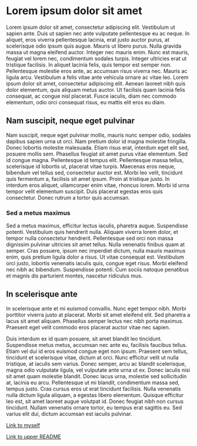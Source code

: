 # Lorem ipsum dolor sit amet
Lorem ipsum dolor sit amet, consectetur adipiscing elit. Vestibulum ut sapien ante. Duis ut sapien nec ante vulputate pellentesque eu ac neque. In aliquet, eros viverra pellentesque lacinia, erat justo auctor purus, at scelerisque odio ipsum quis augue. Mauris ut libero purus. Nulla gravida massa ut magna eleifend auctor. Integer nec mauris enim. Nunc est mauris, feugiat vel lorem nec, condimentum sodales turpis. Integer ultricies erat ut tristique facilisis. In aliquet lacinia felis, quis tempor est semper non. Pellentesque molestie eros ante, ac accumsan risus viverra nec. Mauris ac ligula arcu. Vestibulum a felis vitae ante vehicula ornare ac vitae leo. Lorem ipsum dolor sit amet, consectetur adipiscing elit. Aenean laoreet nibh quis dolor elementum, quis aliquam metus auctor. Ut facilisis quam lacinia felis consequat, ac congue nisl placerat. Fusce iaculis, diam nec commodo elementum, odio orci consequat risus, eu mattis elit eros eu diam.

## Nam suscipit, neque eget pulvinar
Nam suscipit, neque eget pulvinar mollis, mauris nunc semper odio, sodales dapibus sapien urna ut orci. Nam pretium dolor id magna molestie fringilla. Donec lobortis molestie malesuada. Etiam risus erat, interdum eget elit sed, posuere mollis sem. Phasellus feugiat sit amet purus vitae elementum. Sed id congue magna. Pellentesque id tempus elit. Pellentesque massa tellus, scelerisque id lobortis ut, placerat vitae turpis. Maecenas eros neque, bibendum vel tellus sed, consectetur auctor est. Morbi leo velit, tincidunt quis fermentum a, facilisis sit amet ipsum. Proin at tristique justo. In interdum eros aliquet, ullamcorper enim vitae, rhoncus lorem. Morbi id urna tempor velit elementum suscipit. Duis placerat egestas eros quis consectetur. Donec rutrum a tortor quis accumsan.

### Sed a metus maximus
Sed a metus maximus, efficitur lectus iaculis, pharetra augue. Suspendisse potenti. Vestibulum quis hendrerit nulla. Aliquam viverra lorem dolor, et tempor nulla consectetur hendrerit. Pellentesque sed orci non massa dignissim pulvinar ultricies sit amet tellus. Nulla venenatis finibus quam at semper. Cras posuere, ipsum nec imperdiet dictum, nulla mauris maximus enim, quis pretium ligula dolor a risus. Ut vitae consequat est. Vestibulum orci justo, lobortis venenatis iaculis quis, congue eget risus. Morbi eleifend nec nibh ac bibendum. Suspendisse potenti. Cum sociis natoque penatibus et magnis dis parturient montes, nascetur ridiculus mus.

## In scelerisque ante
In scelerisque ante et mi euismod convallis. Nunc eget tempor nibh. Morbi porttitor viverra justo at placerat. Morbi sit amet eleifend elit. Sed pharetra a lacus sit amet aliquam. Phasellus semper lectus nec nibh porta maximus. Praesent eget velit commodo eros placerat auctor vitae nec sapien.

Duis interdum ex id quam posuere, sit amet blandit leo tincidunt. Suspendisse metus metus, accumsan nec ante eu, facilisis faucibus tellus. Etiam vel dui id eros euismod congue eget non ipsum. Praesent sem tellus, tincidunt et scelerisque vitae, dictum at orci. Nunc efficitur velit ut nulla tristique, at iaculis sem varius. Donec semper, arcu ac blandit scelerisque, magna odio vulputate ligula, vel vulputate ante urna ut ex. Donec iaculis nisi sit amet quam molestie blandit. Donec lacus urna, molestie sed sollicitudin at, lacinia eu arcu. Pellentesque ut mi blandit, condimentum massa sed, tempus justo. Cras cursus eros ut erat tincidunt facilisis. Nulla venenatis nulla dictum ligula aliquam, a egestas libero elementum. Quisque efficitur leo est, sit amet laoreet augue volutpat id. Donec feugiat nibh non cursus tincidunt. Nullam venenatis ornare tortor, eu tempus erat sagittis eu. Sed varius elit dui, dictum accumsan est iaculis pulvinar.

[Link to myself](./Although_is_starts_with_T.md)

[Link to upper README](./../README.md)